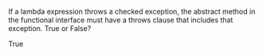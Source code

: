 If a lambda expression throws a checked exception, the abstract method in the functional interface must have a throws clause that includes that exception. True or False?

True
